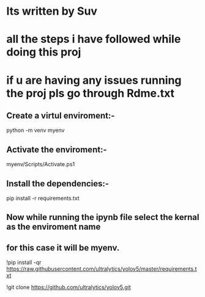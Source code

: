 # Its written by Suv 
# all the steps i have followed while doing this proj
# if u are having any issues running the proj pls go through Rdme.txt

## Create a virtul enviroment:- 

python -m venv myenv

## Activate the enviroment:-

myenv/Scripts/Activate.ps1 

## Install the dependencies:- 

pip install -r requirements.txt 

## Now while running the ipynb file select the kernal as the enviroment name
## for this case it will be myenv.

<!-- Set the path for test and train folders. -->

<!-- Follow the steps in cmd for applying  -->

!pip install -qr https://raw.githubusercontent.com/ultralytics/yolov5/master/requirements.txt

!git clone https://github.com/ultralytics/yolov5.git

<!-- You need to restart the kernal after performing this steps 
Note: this code is also written in main.ipynb dont run it if u have already done it once. -->
